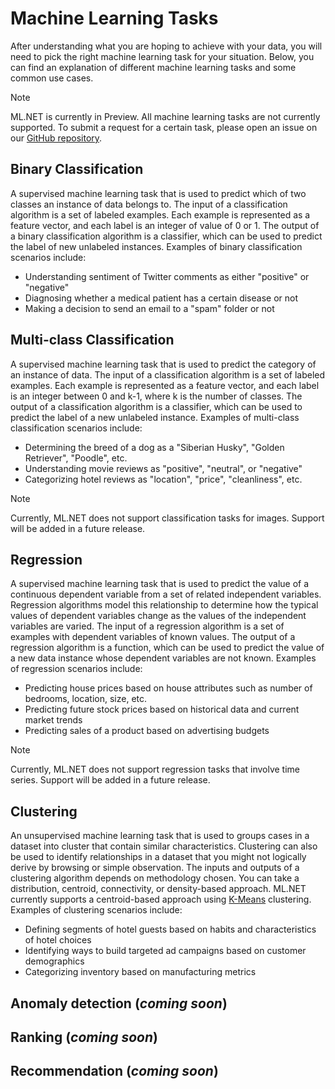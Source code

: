 # Machine Learning Tasks
After understanding what you are hoping to achieve with your data, you will need to pick the right machine learning task for your situation. Below, you can find an explanation of different machine learning tasks and some common use cases. 

> [!NOTE]
> ML.NET is currently in Preview. All machine learning tasks are not currently supported. To submit a request for a certain task, please open an issue on our [GitHub repository](https://github.com/dotnet/machinelearning/issues).

## Binary Classification
A supervised machine learning task that is used to predict which of two classes an instance of data belongs to. The input of a classification algorithm is a set of labeled examples. Each example is represented as a feature vector, and each label is an integer of value of 0 or 1. The output of a binary classification algorithm is a classifier, which can be used to predict the label of new unlabeled instances. Examples of binary classification scenarios include:

* Understanding sentiment of Twitter comments as either "positive" or "negative"
* Diagnosing whether a medical patient has a certain disease or not
* Making a decision to send an email to a "spam" folder or not

## Multi-class Classification
A supervised machine learning task that is used to predict the category of an instance of data. The input of a classification algorithm is a set of labeled examples. Each example is represented as a feature vector, and each label is an integer between 0 and k-1, where k is the number of classes. The output of a classification algorithm is a classifier, which can be used to predict the label of a new unlabeled instance. Examples of multi-class classification scenarios include:

* Determining the breed of a dog as a "Siberian Husky", "Golden Retriever", "Poodle", etc.
* Understanding movie reviews as "positive", "neutral", or "negative"
* Categorizing hotel reviews as "location", "price", "cleanliness", etc.

> [!NOTE]
> Currently, ML.NET does not support classification tasks for images. Support will be added in a future release. 

## Regression
A supervised machine learning task that is used to predict the value of a continuous dependent variable from a set of related independent variables. Regression algorithms model this relationship to determine how the typical values of dependent variables change as the values of the independent variables are varied. The input of a regression algorithm is a set of examples with dependent variables of known values. The output of a regression algorithm is a function, which can be used to predict the value of a new data instance whose dependent variables are not known. Examples of regression scenarios include:

* Predicting house prices based on house attributes such as number of bedrooms, location, size, etc.
* Predicting future stock prices based on historical data and current market trends
* Predicting sales of a product based on advertising budgets

> [!NOTE]
> Currently, ML.NET does not support regression tasks that involve time series. Support will be added in a future release. 

## Clustering
An unsupervised machine learning task that is used to groups cases in a dataset into cluster that contain similar characteristics. Clustering can also be used to identify relationships in a dataset that you might not logically derive by browsing or simple observation. The inputs and outputs of a clustering algorithm depends on methodology chosen. You can take a distribution, centroid, connectivity, or density-based approach. ML.NET currently supports a centroid-based approach using [K-Means]() clustering. Examples of clustering scenarios include:

* Defining segments of hotel guests based on habits and characteristics of hotel choices
* Identifying ways to build targeted ad campaigns based on customer demographics
* Categorizing inventory based on manufacturing metrics

## Anomaly detection (*coming soon*)

## Ranking (*coming soon*)

## Recommendation (*coming soon*)

